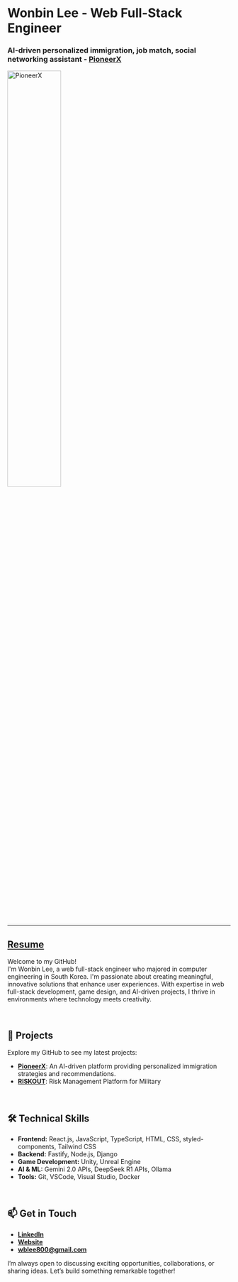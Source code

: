 # Wonbin Lee - Web Full-Stack Engineer

### AI-driven personalized immigration, job match, social networking assistant - [PioneerX](https://pioneerx.ca) 
<a>
  <img src="https://github.com/user-attachments/assets/6c0d6e30-7b27-473b-beb9-284331287f8e" alt="PioneerX" style="width:49%;">
</a>

---

## [Resume](https://docs.google.com/document/d/10ZeLIKIJMjlI3UOuUhqHkZJmXVY_pb2C/edit?usp=sharing&ouid=102868772148828457417&rtpof=true&sd=true)
Welcome to my GitHub! <br>
I'm Wonbin Lee, a web full-stack engineer who majored in computer engineering in South Korea.
I'm passionate about creating meaningful, innovative solutions that enhance user experiences. With expertise in web full-stack development, game design, and AI-driven projects, I thrive in environments where technology meets creativity.

<br>

## 🚀 Projects

Explore my GitHub to see my latest projects:

- [**PioneerX**](https://github.com/katechackers/PioneerX): An AI-driven platform providing personalized immigration strategies and recommendations.
- [**RISKOUT**](https://github.com/osamhack2021/ai_web_RISKOUT_BTS): Risk Management Platform for Military

<br>

## 🛠️ Technical Skills

- **Frontend:** React.js, JavaScript, TypeScript, HTML, CSS, styled-components, Tailwind CSS
- **Backend:** Fastify, Node.js, Django
- **Game Development:** Unity, Unreal Engine
- **AI & ML:** Gemini 2.0 APIs, DeepSeek R1 APIs, Ollama
- **Tools:** Git, VSCode, Visual Studio, Docker

<br>

## 📫 Get in Touch

- **[LinkedIn](https://linkedin.com/in/wblee800)**
- **[Website](https://wblee.space)**
- **[wblee800@gmail.com](mailto:wblee800@gmail.com)**

I’m always open to discussing exciting opportunities, collaborations, or sharing ideas. Let’s build something remarkable together!
